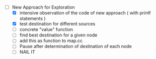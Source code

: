 - [ ] New Approach for Exploration
	- [x] intensive observation of the code of new approach ( with printf statements )
	- [x] test destination for different sources
	- [ ] concrete "value" function
	- [ ] find best destination for a given node
	- [ ] add this as function to map.cc
	- [ ] Pause after determination of destination of each node
	- [ ] NAIL IT
